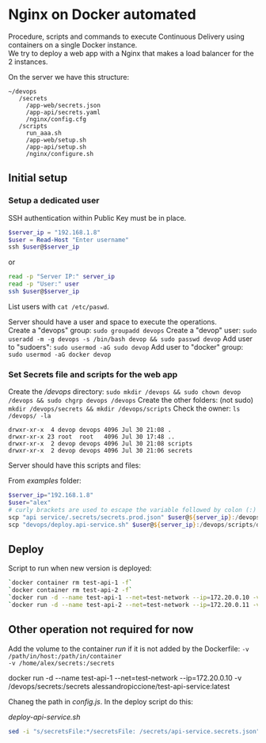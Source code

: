 # Nginx on Docker automated

Procedure, scripts and commands to execute Continuous Delivery using containers on a single Docker instance.  
We try to deploy a web app with a Nginx that makes a load balancer for the 2 instances.

On the server we have this structure:

```
~/devops
   /secrets
     /app-web/secrets.json
     /app-api/secrets.yaml
     /nginx/config.cfg
   /scripts
     run_aaa.sh
     /app-web/setup.sh
     /app-api/setup.sh
     /nginx/configure.sh
```

## Initial setup

### Setup a dedicated user

SSH authentication within Public Key must be in place.

```PowerShell
$server_ip = "192.168.1.8"
$user = Read-Host "Enter username"
ssh $user@$server_ip
```
or  
```bash
read -p "Server IP:" server_ip
read -p "User:" user
ssh $user@$server_ip
```

List users with ``cat /etc/paswd``.

Server should have a user and space to execute the operations.  
Create a "devops" group: `sudo groupadd devops`
Create a "devop" user: `sudo useradd -m -g devops -s /bin/bash devop && sudo passwd devop`
Add user to "sudoers": `sudo usermod -aG sudo devop`
Add user to "docker" group: `sudo usermod -aG docker devop`

### Set Secrets file and scripts for the web app

Create the _/devops_ directory: `sudo mkdir /devops && sudo chown devop /devops && sudo chgrp devops /devops`
Create the other folders: (not sudo) `mkdir /devops/secrets && mkdir /devops/scripts`
Check the owner: `ls /devops/ -la`

```
drwxr-xr-x  4 devop devops 4096 Jul 30 21:08 .
drwxr-xr-x 23 root  root   4096 Jul 30 17:48 ..
drwxr-xr-x  2 devop devops 4096 Jul 30 21:08 scripts
drwxr-xr-x  2 devop devops 4096 Jul 30 21:06 secrets
```

Server should have this scripts and files:

From _examples_ folder:

```PowerShell
$server_ip="192.168.1.8"
$user="alex"
# curly brackets are used to escape the variable followed by colon (:)
scp "api service/.secrets/secrets.prod.json" $user@${server_ip}:/devops/secrets/api-service.secrets.json
scp "devops/deploy.api-service.sh" $user@${server_ip}:/devops/scripts/deploy.api-service.sh
```

## Deploy

Script to run when new version is deployed:

```bash
`docker container rm test-api-1 -f`
`docker container rm test-api-2 -f`
`docker run -d --name test-api-1 --net=test-network --ip=172.20.0.10 -v secrets-vol:/secrets alessandropiccione/test-api-service:latest`
`docker run -d --name test-api-2 --net=test-network --ip=172.20.0.11 -v /devops/secrets:/secrets alessandropiccione/test-api-service:latest`
```

## Other operation not required for now

Add the volume to the container _run_ if it is not added by the Dockerfile:
`-v /path/in/host:/path/in/container`  
`-v /home/alex/secrets:/secrets`

docker run -d --name test-api-1 --net=test-network --ip=172.20.0.10 -v /devops/secrets:/secrets alessandropiccione/test-api-service:latest

Chaneg the path in _config.js_.
In the deploy script do this:

_deploy-api-service.sh_

```bash
sed -i "s/secretsFile:*/secretsFile: /secrets/api-service.secrets.json" src/config.json
```
